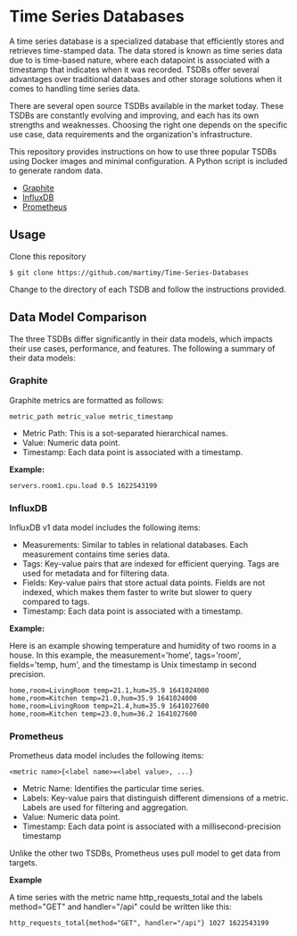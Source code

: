 # Time Series Databases

A time series database is a specialized database that efficiently stores and retrieves time-stamped data. The data stored is known as time series data due to is time-based nature, where each datapoint is associated with a timestamp that indicates when it was recorded. TSDBs offer several advantages over traditional databases and other storage solutions when it comes to handling time series data.

There are several open source TSDBs available in the market today. These TSDBs are constantly evolving and improving, and each has its own strengths and weaknesses. Choosing the right one depends on the specific use case, data requirements and the organization's infrastructure. 

This repository provides instructions on how to use three popular TSDBs using Docker images and minimal configuration. A Python script is included to generate random data.

- [Graphite](https://graphiteapp.org/)
- [InfluxDB](https://www.influxdata.com/)
- [Prometheus](https://prometheus.io/)

## Usage

Clone this repository

```
$ git clone https://github.com/martimy/Time-Series-Databases
```

Change to the directory of each TSDB and follow the instructions provided.


## Data Model Comparison

The three TSDBs differ significantly in their data models, which impacts their use cases, performance, and features. The following a summary of their data models:

### Graphite

Graphite metrics are formatted as follows:

```
metric_path metric_value metric_timestamp
```

- Metric Path: This is a sot-separated hierarchical names.
- Value: Numeric data point.
- Timestamp: Each data point is associated with a timestamp.

**Example:**

```
servers.room1.cpu.load 0.5 1622543199
```


### InfluxDB

InfluxDB v1 data model includes the following items:

- Measurements: Similar to tables in relational databases. Each measurement contains time series data.
- Tags: Key-value pairs that are indexed for efficient querying. Tags are used for metadata and for filtering data.
- Fields: Key-value pairs that store actual data points. Fields are not indexed, which makes them faster to write but slower to query compared to tags.
- Timestamp: Each data point is associated with a timestamp.

**Example:**

Here is an example showing temperature and humidity of two rooms in a house. In this example, the measurement='home', tags='room', fields='temp, hum', and the timestamp is Unix timestamp in second precision.


```
home,room=LivingRoom temp=21.1,hum=35.9 1641024000
home,room=Kitchen temp=21.0,hum=35.9 1641024000
home,room=LivingRoom temp=21.4,hum=35.9 1641027600
home,room=Kitchen temp=23.0,hum=36.2 1641027600
```

### Prometheus

Prometheus data model includes the following items:

```
<metric name>{<label name>=<label value>, ...}
```

- Metric Name: Identifies the particular time series.
- Labels: Key-value pairs that distinguish different dimensions of a metric. Labels are used for filtering and aggregation.
- Value: Numeric data point.
- Timestamp: Each data point is associated with a millisecond-precision timestamp

Unlike the other two TSDBs, Prometheus uses pull model to get data from targets.

**Example**

A time series with the metric name http_requests_total and the labels method="GET" and handler="/api" could be written like this:

```
http_requests_total{method="GET", handler="/api"} 1027 1622543199
```


